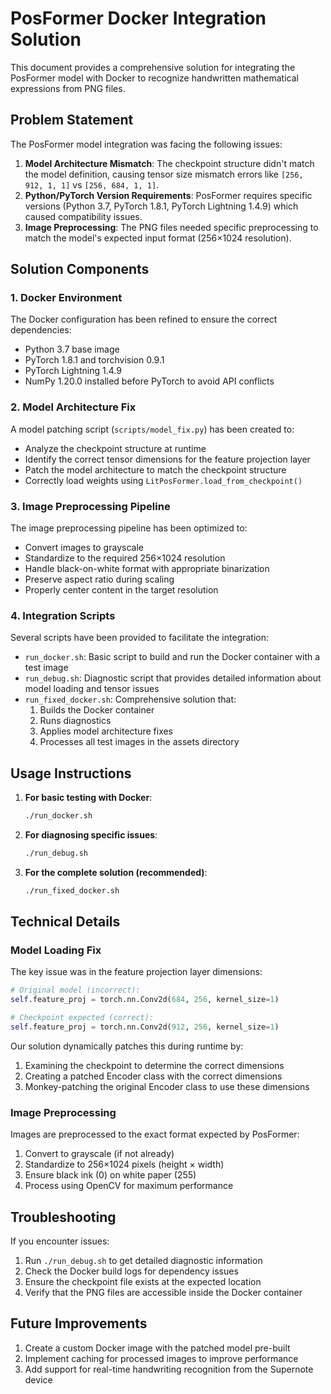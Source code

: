 # PosFormer Docker Integration Solution

This document provides a comprehensive solution for integrating the PosFormer model with Docker to recognize handwritten mathematical expressions from PNG files.

## Problem Statement

The PosFormer model integration was facing the following issues:

1. **Model Architecture Mismatch**: The checkpoint structure didn't match the model definition, causing tensor size mismatch errors like `[256, 912, 1, 1]` vs `[256, 684, 1, 1]`.
2. **Python/PyTorch Version Requirements**: PosFormer requires specific versions (Python 3.7, PyTorch 1.8.1, PyTorch Lightning 1.4.9) which caused compatibility issues.
3. **Image Preprocessing**: The PNG files needed specific preprocessing to match the model's expected input format (256×1024 resolution).

## Solution Components

### 1. Docker Environment

The Docker configuration has been refined to ensure the correct dependencies:

- Python 3.7 base image
- PyTorch 1.8.1 and torchvision 0.9.1
- PyTorch Lightning 1.4.9
- NumPy 1.20.0 installed before PyTorch to avoid API conflicts

### 2. Model Architecture Fix

A model patching script (`scripts/model_fix.py`) has been created to:

- Analyze the checkpoint structure at runtime
- Identify the correct tensor dimensions for the feature projection layer
- Patch the model architecture to match the checkpoint structure
- Correctly load weights using `LitPosFormer.load_from_checkpoint()`

### 3. Image Preprocessing Pipeline

The image preprocessing pipeline has been optimized to:

- Convert images to grayscale
- Standardize to the required 256×1024 resolution
- Handle black-on-white format with appropriate binarization
- Preserve aspect ratio during scaling
- Properly center content in the target resolution

### 4. Integration Scripts

Several scripts have been provided to facilitate the integration:

- `run_docker.sh`: Basic script to build and run the Docker container with a test image
- `run_debug.sh`: Diagnostic script that provides detailed information about model loading and tensor issues
- `run_fixed_docker.sh`: Comprehensive solution that:
  1. Builds the Docker container
  2. Runs diagnostics
  3. Applies model architecture fixes
  4. Processes all test images in the assets directory

## Usage Instructions

1. **For basic testing with Docker**:
   ```bash
   ./run_docker.sh
   ```

2. **For diagnosing specific issues**:
   ```bash
   ./run_debug.sh
   ```

3. **For the complete solution (recommended)**:
   ```bash
   ./run_fixed_docker.sh
   ```

## Technical Details

### Model Loading Fix

The key issue was in the feature projection layer dimensions:

```python
# Original model (incorrect):
self.feature_proj = torch.nn.Conv2d(684, 256, kernel_size=1)

# Checkpoint expected (correct):
self.feature_proj = torch.nn.Conv2d(912, 256, kernel_size=1)
```

Our solution dynamically patches this during runtime by:

1. Examining the checkpoint to determine the correct dimensions
2. Creating a patched Encoder class with the correct dimensions
3. Monkey-patching the original Encoder class to use these dimensions

### Image Preprocessing

Images are preprocessed to the exact format expected by PosFormer:

1. Convert to grayscale (if not already)
2. Standardize to 256×1024 pixels (height × width)
3. Ensure black ink (0) on white paper (255)
4. Process using OpenCV for maximum performance

## Troubleshooting

If you encounter issues:

1. Run `./run_debug.sh` to get detailed diagnostic information
2. Check the Docker build logs for dependency issues
3. Ensure the checkpoint file exists at the expected location
4. Verify that the PNG files are accessible inside the Docker container

## Future Improvements

1. Create a custom Docker image with the patched model pre-built
2. Implement caching for processed images to improve performance
3. Add support for real-time handwriting recognition from the Supernote device